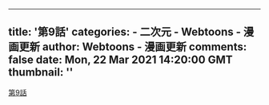 
---
title: '第9話'
categories: 
    - 二次元
    - Webtoons - 漫画更新
author: Webtoons - 漫画更新
comments: false
date: Mon, 22 Mar 2021 14:20:00 GMT
thumbnail: ''
---

<div>   
<a href="https://www.webtoons.com/zh-hant/drama/gongzhuweimian/%E7%AC%AC9%E8%A9%B1/viewer?title_no=894&episode_no=9" target="_blank">第9話</a>  
</div>
            
